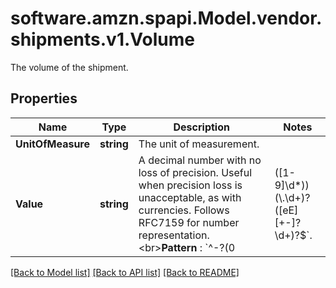 # software.amzn.spapi.Model.vendor.shipments.v1.Volume
The volume of the shipment.

## Properties

Name | Type | Description | Notes
------------ | ------------- | ------------- | -------------
**UnitOfMeasure** | **string** | The unit of measurement. | 
**Value** | **string** | A decimal number with no loss of precision. Useful when precision loss is unacceptable, as with currencies. Follows RFC7159 for number representation. &lt;br&gt;**Pattern** : &#x60;^-?(0|([1-9]\\d*))(\\.\\d+)?([eE][+-]?\\d+)?$&#x60;. | 

[[Back to Model list]](../README.md#documentation-for-models) [[Back to API list]](../README.md#documentation-for-api-endpoints) [[Back to README]](../README.md)

